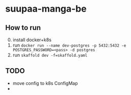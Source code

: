 # suupaa-manga-be

## How to run
 0. install docker+k8s
 0. run `docker run --name dev-postgres -p 5432:5432 -e POSTGRES_PASSWORD=<pass> -d postgres`
 0. run `skaffold dev -f=skaffold.yaml`
 
 
 
 
 ## TODO
 - move config to k8s ConfigMap
 - 